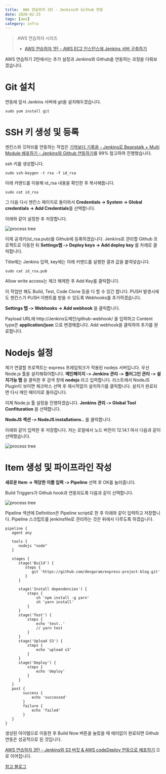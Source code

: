 ```yaml
---
title:  AWS 연습하자 2탄 - Jenkins와 Github 연동
date: 2020-02-25
tags: [aws]
category: infra
---
```


> AWS 연습하자 시리즈
> - [AWS 연습하자 1탄 - AWS EC2 인스턴스에 Jenkins 서버 구축하기](/post/2020-02-24-how-to-use-aws)

AWS 연습하기 2탄에서는 추가 설정과 Jenkins와 Github을 연동하는 과정을 다뤄보겠습니다.

# Git 설치

연동에 앞서 Jenkins 서버에 git을 설치해두겠습니다.

```
sudo yum install git
```

# SSH 키 생성 및 등록

젠킨스와 깃허브를 연동하는 작업은 [기억보다 기록을 - Jenkins로 Beanstalk + Multi Module 배포하기 - Jenkins와 Github 연동하기](https://jojoldu.tistory.com/291?category=777282)를 99% 참고하여 진행했습니다.

ssh 키를 생성합니다.

```
sudo ssh-keygen -t rsa -f id_rsa
```

아래 커맨드를 이용해 id_rsa 내용을 확인한 후 복사해둡니다.

```
sudo cat id_rsa
```

그 다음 다시 젠킨스 페이지로 돌아와서 **Credentials -> System -> Global credentials -> Add Credentials**를 선택합니다.

아래와 같이 설정한 후 저장합니다.

![process tree](/assets/images/2020-02-24-img/19.png)

이제 공개키(id_rsa.pub)를 Github에 등록하겠습니다.
Jenkins로 관리할 Github 프로젝트로 이동한 뒤 **Settings탭 -> Deploy keys -> Add deploy key** 를 차례로 클릭합니다.

Title에는 Jenkins 입력, key에는 아래 커맨드를 실행한 결과 값을 붙여넣습니다.

```
sudo cat id_rsa.pub
```

Allow write access는 체크 해제한 후 Add Key를 클릭합니다.


이 작업만 해도 Build, Test, Code Clone 등을 다 할 수 있긴 합니다. PUSH 발생시에도 젠킨스가 PUSH 이벤트를 받을 수 있도록 Webhooks를 추가하겠습니다.

**Settings 탭 -> Webhooks -> Add webhook** 을 클릭합니다.

Payload URL에 http://Jenkins도메인/github-webhook/ 을 입력하고 Content type은 **application/json** 으로 변경해줍니다. Add webhook을 클릭하여 추가를 완료합니다.

# Nodejs 설정

제가 연결할 프로젝트는 express 프레임워크가 적용된 nodejs 서버입니다. 우선 Node.js 툴을 설치해줘야합니다. **메인페이지 -> Jenkins 관리 -> 플러그인 관리 -> 설치가능 탭** 을 클릭한 후 검색 창에 **nodejs** 라고 입력합니다. 리스트에서 NodeJS Plugin이 보이면 체크박스 선택 후 재시작없이 설치하기를 클릭합니다. 설치가 완료되면 다시 메인 페이지로 돌아갑니다.

이제 Node.js 툴 설정을 진행하겠습니다. **Jenkins 관리 -> Global Tool Confituration** 을 선택합니다.

**NodeJS 섹션 -> NodeJS installations..** 를 클릭합니다.

아래와 같이 입력한 후 저장합니다.
저는 로컬에서 노드 버전이 12.14.1 여서 다음과 같이 선택했습니다.

![process tree](/assets/images/2020-02-24-img/16.png)


# Item 생성 및 파이프라인 작성

**새로운 Item -> 적당한 이름 입력 -> Pipeline** 선택 후 OK를 눌러줍니다.

Build Triggers가 Github hook과 연동되도록 다음과 같이 선택합니다.

![process tree](/assets/images/2020-02-24-img/20.png)

Pipeline 섹션에 Definition은 Pipeline script로 한 후 아래와 같이 입력하고 저장합니다. Pipeline 스크립트를 jenkinsfile로 관리하는 것은 뒤에서 다루도록 하겠습니다.

```
pipeline {
   agent any

   tools {
      nodejs "node"
   }

   stages {
      stage('Build') {
         steps {
            git 'https://github.com/devgaram/express-project-blog.git'
         }
      }
      
      stage('Install dependencies') {
          steps {
              sh 'npm install -g yarn'
              sh 'yarn install'
          }
      }
      stage('Test') {
          steps {
              echo 'test..'
              // yarn test
          }
      }
      stage('Upload S3') {
          steps {
              echo 'upload s3'
          }
      }
      stage('Deploy') {
          steps {
              echo 'deploy'
          }
      }
   }
   post {
        success {
            echo 'successed'
        }
        failure {
            echo 'failed'
        }
   }
}

```

생성된 아이템으로 이동한 후 Build Now 버튼을 눌렀을 때 에러없이 완료되면 Github 연동은 성공적으로 된 것입니다.

[AWS 연습하자 3탄 - Jenkins와 S3 버킷 & AWS codeDeploy 연동으로 배포하기](/post/2020-02-26-how-to-use-aws) 으로 이어집니다.

[참고 블로그](https://medium.com/@gustavo.guss/jenkins-starting-with-pipeline-doing-a-node-js-test-72c6057b67d4)

